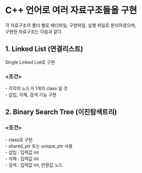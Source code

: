<h1>C++ 언어로 여러 자료구조들을 구현</h1>

각 자료구조의 폴더 별로 헤더파일, 구현파일, 실행 파일로 분리하였으며,  
구현한 자료구조는 다음과 같다.

<h2>1. Linked List (연결리스트)</h2>
  Single Linked List로 구현
  <h3><조건></h3>
    - 각각의 노드가 1개의 class 일 것<br/>
    - 삽입, 삭제, 검색 기능 구현 
<h2>2. Binary Search Tree (이진탐색트리)</h2>
  <h3><조건></h3>
    - class로 구현<br/>
    - shared_ptr 또는 unique_ptr 사용<br/>
    - 삽입 : 입력값 int<br/>
    - 삭제 : 입력값 int<br/>
    - 검색 : 입력값 int, 반환값 노드<br/>
